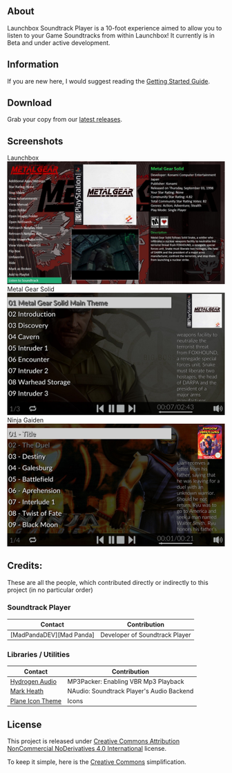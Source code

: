 ## About
Launchbox Soundtrack Player is a 10-foot experience aimed to allow you to listen to your Game Soundtracks from within Launchbox! 
It currently is in Beta and under active development.

## Information

If you are new here, I would suggest reading the [Getting Started Guide][getstarted].

## Download

Grab your copy from our [latest releases][releases].

## Screenshots

Launchbox
![](https://github.com/MadPandaDEV/Launchbox-Soundtrack-Player/blob/master/Wiki/Images/SS0.jpg)
Metal Gear Solid
![](https://github.com/MadPandaDEV/Launchbox-Soundtrack-Player/blob/master/Wiki/Images/SS1.jpg)
Ninja Gaiden
![](https://github.com/MadPandaDEV/Launchbox-Soundtrack-Player/blob/master/Wiki/Images/SS2.jpg)

## Credits:
These are all the people, which contributed directly or indirectly to this project (in no particular order)
### Soundtrack Player
| Contact| Contribution |
| --- | --- |
| [MadPandaDEV][Mad Panda] | Developer of Soundtrack Player |

### Libraries / Utilities
| Contact| Contribution |
| --- | --- |
| [Hydrogen Audio][hydrogenaudio] | MP3Packer: Enabling VBR Mp3 Playback |
| [Mark Heath][markheath] | NAudio: Soundtrack Player's Audio Backend |
| [Plane Icon Theme][icons1] | Icons |

## License
This project is released under [Creative Commons Attribution NonCommercial NoDerivatives 4.0 International][license] license.

To keep it simple, here is the [Creative Commons][licensetldr1] simplification.

[licensetldr1]: https://creativecommons.org/licenses/by-nc-nd/4.0/?
[license]: https://github.com/MadPandaDEV/Launchbox-Soundtrack-Player/blob/master/License.md
[MadPandaDEV]: https://github.com/MadPandaDEV
[markheath]: https://markheath.net/
[hydrogenaudio]: http://wiki.hydrogenaud.io/index.php/MP3packer
[getstarted]: https://github.com/MadPandaDEV/Launchbox-Soundtrack-Player/wiki/Getting-Started
[releases]: https://github.com/MadPandaDEV/Launchbox-Soundtrack-Player/tree/master/Releases
[icons1]: https://github.com/wfpaisa/plane-icon-theme

